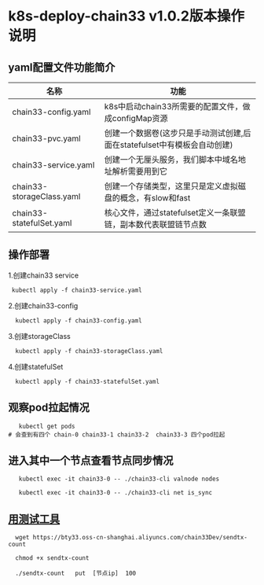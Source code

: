 # k8s-deploy-chain33  v1.0.2版本操作说明

## yaml配置文件功能简介

   名称|功能
   ----|----
   chain33-config.yaml| k8s中启动chain33所需要的配置文件，做成configMap资源
   chain33-pvc.yaml|创建一个数据卷(这步只是手动测试创建,后面在statefulset中有模板会自动创建)
   chain33-service.yaml|创建一个无厘头服务，我们脚本中域名地址解析需要用到它
   chain33-storageClass.yaml|创建一个存储类型，这里只是定义虚拟磁盘的概念，有slow和fast
   chain33-statefulSet.yaml|核心文件，通过statefulset定义一条联盟链，副本数代表联盟链节点数
   
## 操作部署

 1.创建chain33 service
 ```
  kubectl apply -f chain33-service.yaml
 ```
 2.创建chain33-config
 ```
   kubectl apply -f chain33-config.yaml
```  
 3.创建storageClass
 ```
   kubectl apply -f chain33-storageClass.yaml
``` 
 4.创建statefulSet
 ```
   kubectl apply -f chain33-statefulSet.yaml
``` 

## 观察pod拉起情况
```
   kubectl get pods
# 会查到有四个 chain-0 chain33-1 chain33-2  chain33-3 四个pod拉起
```

## 进入其中一个节点查看节点同步情况

```
   kubectl exec -it chain33-0 -- ./chain33-cli valnode nodes

   kubectl exec -it chain33-0 -- ./chain33-cli net is_sync
```
##  [用测试工具](https://bty33.oss-cn-shanghai.aliyuncs.com/chain33Dev/sendtx-count)
```
  wget https://bty33.oss-cn-shanghai.aliyuncs.com/chain33Dev/sendtx-count
  
  chmod +x sendtx-count
  
  ./sendtx-count   put  [节点ip]  100 

```

